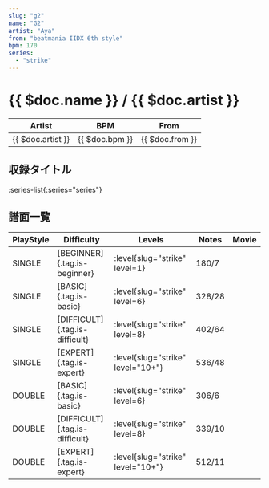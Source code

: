```yaml
---
slug: "g2"
name: "G2"
artist: "Aya"
from: "beatmania IIDX 6th style"
bpm: 170
series:
  - "strike"
---
```


# {{ $doc.name }} / {{ $doc.artist }}

|Artist|BPM|From|
|------|---|----|
|{{ $doc.artist }}|{{ $doc.bpm }}|{{ $doc.from }}|

## 収録タイトル

:series-list{:series="series"}

## 譜面一覧

|PlayStyle|Difficulty|Levels|Notes|Movie|
|---------|----------|------|-----|-----|
|SINGLE|[BEGINNER]{.tag.is-beginner}|:level{slug="strike" level=1}|180/7||
|SINGLE|[BASIC]{.tag.is-basic}|:level{slug="strike" level=6}|328/28||
|SINGLE|[DIFFICULT]{.tag.is-difficult}|:level{slug="strike" level=8}|402/64||
|SINGLE|[EXPERT]{.tag.is-expert}|:level{slug="strike" level="10+"}|536/48||
|DOUBLE|[BASIC]{.tag.is-basic}|:level{slug="strike" level=6}|306/6||
|DOUBLE|[DIFFICULT]{.tag.is-difficult}|:level{slug="strike" level=8}|339/10||
|DOUBLE|[EXPERT]{.tag.is-expert}|:level{slug="strike" level="10+"}|512/11||
